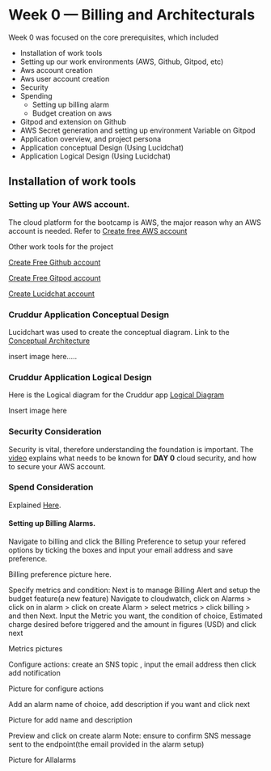 # Week 0 — Billing and Architecturals
Week 0 was focused on the core prerequisites, which included
 - Installation of work tools 
 - Setting up our work environments (AWS, Github, Gitpod, etc)
 - Aws account creation
 - Aws user account creation
 - Security
 - Spending
   - Setting up billing alarm 
   - Budget creation on aws 
 - Gitpod and extension on Github
 - AWS Secret generation and setting up environment Variable on Gitpod
 - Application overview, and project persona 
 - Application conceptual Design (Using Lucidchat)
 - Application Logical Design (Using Lucidchat)
 
## Installation of work tools

  ### Setting up Your AWS account.

The cloud platform for the bootcamp is AWS, the major reason why an AWS account is needed. Refer to [Create free AWS account](https://www.youtube.com/watch?v=uZT8dA3G-S4&t=73s)

Other work tools for the project

  [Create Free Github account](https://www.youtube.com/watch?v=rirBD2CZZXQ&t=150s)

  [Create Free Gitpod account](https://www.youtube.com/watch?v=yh9kz9Sh1T8&t=15s)

  [Create Lucidchat account](https://www.youtube.com/watch?v=bgFzBYLT3sU)

### Cruddur Application Conceptual Design

Lucidchart was used to create the conceptual diagram. Link to the [Conceptual Architecture](https://lucid.app/lucidchart/0229f6e3-46e0-456d-a292-654d505d063a/edit?viewport_loc=-516%2C-164%2C3180%2C1542%2C0_0&invitationId=inv_eccb8248-943a-4c52-934b-4a0de6dab244)

insert image here.....

### Cruddur Application Logical Design

Here is the Logical diagram for the Cruddur app [Logical Diagram](https://lucid.app/lucidchart/dde97c97-95e1-4f9d-9d53-4a94e92be302/edit?view_items=ijLxN77egCnL&invitationId=inv_f9d4c3a0-d9d4-498e-874d-cc9bb9927966)

Insert image here

### Security Consideration

Security is vital, therefore understanding the foundation is important. The [video](https://www.youtube.com/watch?v=4EMWBYVggQI&list=PLBfufR7vyJJ7k25byhRXJldB5AiwgNnWv&index=16) explains what needs to be known for **DAY 0** cloud security, and how to secure your AWS account.

### Spend Consideration
Explained [Here](https://www.youtube.com/watch?v=OVw3RrlP-sI&list=PLBfufR7vyJJ7k25byhRXJldB5AiwgNnWv&index=13).

#### Setting up Billing Alarms.
Navigate to billing and click the Billing Preference to setup your refered options by ticking the boxes and input your email address and save preference.

Billing preference picture here.

Specify metrics and condition:
Next is to manage Billing Alert and setup the budget feature(a new feature)
Navigate to cloudwatch, click on Alarms > click on in alarm > click on create Alarm > select metrics > click billing > and then Next. Input the Metric you want, the condition of choice, Estimated charge desired before triggered and the amount in figures (USD) and click next

Metrics pictures

Configure actions: 
create an SNS topic , input the email address then click add notification

Picture for configure actions

Add an alarm name of choice, add description if you want and click next

Picture for add name and description

Preview and click on create alarm
Note: ensure to confirm SNS message sent to the endpoint(the email provided in the alarm setup)

Picture for Allalarms

